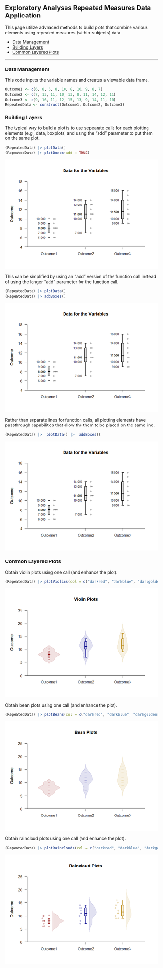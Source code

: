 
## Exploratory Analyses Repeated Measures Data Application

This page utilize advnaced methods to build plots that combine various
elements using repeated measures (within-subjects) data.

- [Data Management](#data-management)
- [Building Layers](#building-layers)
- [Common Layered Plots](#common-layered-plots)

------------------------------------------------------------------------

### Data Management

This code inputs the variable names and creates a viewable data frame.

``` r
Outcome1 <- c(6, 8, 6, 8, 10, 8, 10, 9, 8, 7)
Outcome2 <- c(7, 13, 11, 10, 13, 8, 11, 14, 12, 11)
Outcome3 <- c(9, 16, 11, 12, 15, 13, 9, 14, 11, 10)
RepeatedData <- construct(Outcome1, Outcome2, Outcome3)
```

### Building Layers

The typical way to build a plot is to use sepearate calls for each
plotting elements (e.g., data, boxplots) and using the “add” parameter
to put them on the same plot.

``` r
(RepeatedData) |> plotData()
(RepeatedData) |> plotBoxes(add = TRUE)
```

![](figures/Exploratory-Repeated-Traditional-1.png)<!-- -->

This can be simplified by using an “add” version of the function call
instead of using the longer “add” parameter for the function call.

``` r
(RepeatedData) |> plotData()
(RepeatedData) |> addBoxes()
```

![](figures/Exploratory-Repeated-Add-1.png)<!-- -->

Rather than separate lines for function calls, all plotting elements
have passthrough capabilities that allow the them to be placed on the
same line.

``` r
(RepeatedData) |>  plotData() |>  addBoxes()
```

![](figures/Exploratory-Repeated-Passthrough-1.png)<!-- -->

### Common Layered Plots

Obtain violin plots using one call (and enhance the plot).

``` r
(RepeatedData) |> plotViolins(col = c("darkred", "darkblue", "darkgoldenrod"))
```

![](figures/Exploratory-Repeated-Violins-1.png)<!-- -->

Obtain bean plots using one call (and enhance the plot).

``` r
(RepeatedData) |> plotBeans(col = c("darkred", "darkblue", "darkgoldenrod"))
```

![](figures/Exploratory-Repeated-Beans-1.png)<!-- -->

Obtain raincloud plots using one call (and enhance the plot).

``` r
(RepeatedData) |> plotRainclouds(col = c("darkred", "darkblue", "darkgoldenrod"))
```

![](figures/Exploratory-Repeated-Rainclouds-1.png)<!-- -->

